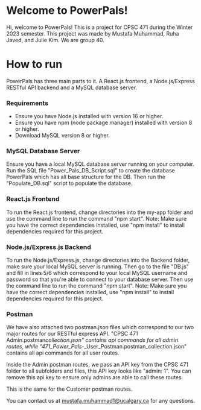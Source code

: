 # Welcome to PowerPals!

Hi, welcome to PowerPals! This is a project for CPSC 471 during the Winter 2023 semester. This project was made by Mustafa Muhammad, Ruha Javed, and Julie Kim. We are group 40.

# How to run

PowerPals has three main parts to it. A React.js frontend, a Node.js/Express RESTful API backend and a MySQL database server.

### Requirements

- Ensure you have Node.js installed with version 16 or higher.
- Ensure you have npm (node package manager) installed with version 8 or higher.
- Download MySQL version 8 or higher.

### MySQL Database Server

Ensure you have a local MySQL database server running on your computer. Run the SQL file "Power_Pals_DB_Script.sql" to create the database PowerPals which has all base structure for the DB. Then run the "Populate_DB.sql" script to populate the database.

### React.js Frontend

To run the React.js frontend, change directories into the my-app folder and use the command line to run the command "npm start".
Note: Make sure you have the correct dependencies installed, use "npm install" to install dependencies required for this project.

### Node.js/Express.js Backend

To run the Node.js/Express.js, change directories into the Backend folder, make sure your local MySQL server is running. Then go to the file "DB.js" and fill in lines 5/6 which correspond to your local MySQL username and password so that you're able to connect to your database server. Then use the command line to run the command "npm start".
Note: Make sure you have the correct dependencies installed, use "npm install" to install dependencies required for this project.

### Postman

We have also attached two postman.json files which correspond to our two major routes for our RESTful express API. "CPSC 471 Admin.postman*collection.json" contains api commands for all admin routes, while "471_Power_Pals*-\_User_Postman.postman_collection.json" contains all api commands for all user routes.

Inside the Admin postman routes, we pass an API key from the CPSC 471 folder to all subfolders and files, this API key looks like "admin: 1". You can remove this api key to ensure only admins are able to call these routes.

This is the same for the Customer postman routes.

You can contact us at mustafa.muhammad1@ucalgary.ca for any questions.
